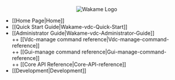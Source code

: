 <!-- This is the sidebar for Home.md -->
<div align="center">
<img src="http://axsh.github.io/wiki/img/wakame-logo-140.png" alt="Wakame Logo" />
</div>

  
+ [[Home Page|Home]]  
+ [[Quick Start Guide|Wakame-vdc-Quick-Start]]  
+ [[Administrator Guide|Wakame-vdc-Administrator-Guide]]    
++ [[Vdc-manage command reference|Vdc-manage-command-reference]]  
++ [[Gui-manage command reference|Gui-manage-command-reference]]   
++ [[Core API Reference|Core-API-reference]]  
+ [[Development|Development]]  